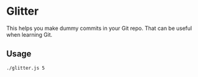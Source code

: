 # Glitter

This helps you make dummy commits in your Git repo.  That can be useful when
learning Git.


## Usage

```sh
./glitter.js 5
```
